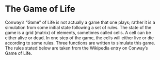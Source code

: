 # The Game of Life
Conway’s “Game” of Life is not actually a game that one plays; rather it is a simulation from some initial state following a set of rules. The state of the game is a grid (matrix) of elements, sometimes called cells. A cell can be either alive or dead. In one step of the game, the cells will either live or die according to some rules. Three functions are written to simulate this game. The rules stated below are taken from the Wikipedia entry on Conway’s Game of Life.
